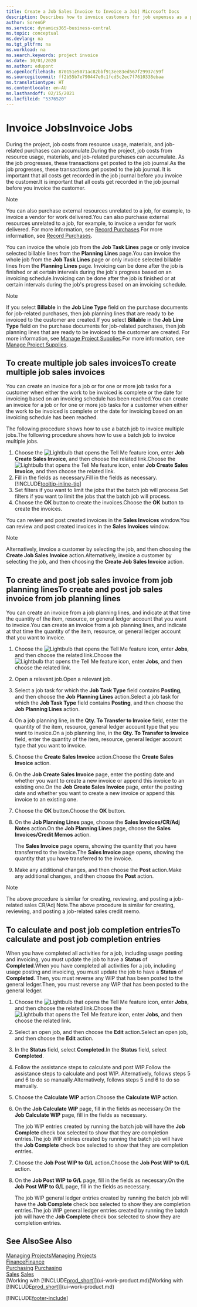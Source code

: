 ```yaml
---
title: Create a Job Sales Invoice to Invoice a Job| Microsoft Docs
description: Describes how to invoice customers for job expenses as a project progresses.
author: SorenGP
ms.service: dynamics365-business-central
ms.topic: conceptual
ms.devlang: na
ms.tgt_pltfrm: na
ms.workload: na
ms.search.keywords: project invoice
ms.date: 10/01/2020
ms.author: edupont
ms.openlocfilehash: 870151e5071ac82bbf913ee83ed567f29937c59f
ms.sourcegitcommit: ff2b55b7e790447e0c1fcd5c2ec7f7610338ebaa
ms.translationtype: HT
ms.contentlocale: en-AU
ms.lasthandoff: 02/15/2021
ms.locfileid: "5376520"
---
```

# <a name="invoice-jobs"></a><span data-ttu-id="6d22a-103">Invoice Jobs</span><span class="sxs-lookup"><span data-stu-id="6d22a-103">Invoice Jobs</span></span>
<span data-ttu-id="6d22a-104">During the project, job costs from resource usage, materials, and job-related purchases can accumulate.</span><span class="sxs-lookup"><span data-stu-id="6d22a-104">During the project, job costs from resource usage, materials, and job-related purchases can accumulate.</span></span> <span data-ttu-id="6d22a-105">As the job progresses, these transactions get posted to the job journal.</span><span class="sxs-lookup"><span data-stu-id="6d22a-105">As the job progresses, these transactions get posted to the job journal.</span></span> <span data-ttu-id="6d22a-106">It is important that all costs get recorded in the job journal before you invoice the customer.</span><span class="sxs-lookup"><span data-stu-id="6d22a-106">It is important that all costs get recorded in the job journal before you invoice the customer.</span></span>

> [!NOTE]
> <span data-ttu-id="6d22a-107">You can also purchase external resources unrelated to a job, for example, to invoice a vendor for work delivered.</span><span class="sxs-lookup"><span data-stu-id="6d22a-107">You can also purchase external resources unrelated to a job, for example, to invoice a vendor for work delivered.</span></span> <span data-ttu-id="6d22a-108">For more information, see [Record Purchases](purchasing-how-record-purchases.md).</span><span class="sxs-lookup"><span data-stu-id="6d22a-108">For more information, see [Record Purchases](purchasing-how-record-purchases.md).</span></span>

<span data-ttu-id="6d22a-109">You can invoice the whole job from the **Job Task Lines** page or only invoice selected billable lines from the **Planning Lines** page.</span><span class="sxs-lookup"><span data-stu-id="6d22a-109">You can invoice the whole job from the **Job Task Lines** page or only invoice selected billable lines from the **Planning Lines** page.</span></span> <span data-ttu-id="6d22a-110">Invoicing can be done after the job is finished or at certain intervals during the job's progress based on an invoicing schedule.</span><span class="sxs-lookup"><span data-stu-id="6d22a-110">Invoicing can be done after the job is finished or at certain intervals during the job's progress based on an invoicing schedule.</span></span>

> [!NOTE]  
> <span data-ttu-id="6d22a-111">If you select **Billable** in the **Job Line Type** field on the purchase documents for job-related purchases, then job planning lines that are ready to be invoiced to the customer are created.</span><span class="sxs-lookup"><span data-stu-id="6d22a-111">If you select **Billable** in the **Job Line Type** field on the purchase documents for job-related purchases, then job planning lines that are ready to be invoiced to the customer are created.</span></span> <span data-ttu-id="6d22a-112">For more information, see [Manage Project Supplies](projects-how-manage-project-supplies.md).</span><span class="sxs-lookup"><span data-stu-id="6d22a-112">For more information, see [Manage Project Supplies](projects-how-manage-project-supplies.md).</span></span>

## <a name="to-create-multiple-job-sales-invoices"></a><span data-ttu-id="6d22a-113">To create multiple job sales invoices</span><span class="sxs-lookup"><span data-stu-id="6d22a-113">To create multiple job sales invoices</span></span>
<span data-ttu-id="6d22a-114">You can create an invoice for a job or for one or more job tasks for a customer when either the work to be invoiced is complete or the date for invoicing based on an invoicing schedule has been reached.</span><span class="sxs-lookup"><span data-stu-id="6d22a-114">You can create an invoice for a job or for one or more job tasks for a customer when either the work to be invoiced is complete or the date for invoicing based on an invoicing schedule has been reached.</span></span>

<span data-ttu-id="6d22a-115">The following procedure shows how to use a batch job to invoice multiple jobs.</span><span class="sxs-lookup"><span data-stu-id="6d22a-115">The following procedure shows how to use a batch job to invoice multiple jobs.</span></span>  

1. <span data-ttu-id="6d22a-116">Choose the ![Lightbulb that opens the Tell Me feature](media/ui-search/search_small.png "Tell me what you want to do") icon, enter **Job Create Sales Invoice**, and then choose the related link.</span><span class="sxs-lookup"><span data-stu-id="6d22a-116">Choose the ![Lightbulb that opens the Tell Me feature](media/ui-search/search_small.png "Tell me what you want to do") icon, enter **Job Create Sales Invoice**, and then choose the related link.</span></span>  
2. <span data-ttu-id="6d22a-117">Fill in the fields as necessary.</span><span class="sxs-lookup"><span data-stu-id="6d22a-117">Fill in the fields as necessary.</span></span> [!INCLUDE[tooltip-inline-tip](includes/tooltip-inline-tip_md.md)]
3. <span data-ttu-id="6d22a-118">Set filters if you want to limit the jobs that the batch job will process.</span><span class="sxs-lookup"><span data-stu-id="6d22a-118">Set filters if you want to limit the jobs that the batch job will process.</span></span>
4. <span data-ttu-id="6d22a-119">Choose the **OK** button to create the invoices.</span><span class="sxs-lookup"><span data-stu-id="6d22a-119">Choose the **OK** button to create the invoices.</span></span>  

<span data-ttu-id="6d22a-120">You can review and post created invoices in the **Sales Invoices** window.</span><span class="sxs-lookup"><span data-stu-id="6d22a-120">You can review and post created invoices in the **Sales Invoices** window.</span></span>

> [!NOTE]
> <span data-ttu-id="6d22a-121">Alternatively, invoice a customer by selecting the job, and then choosing the **Create Job Sales Invoice** action.</span><span class="sxs-lookup"><span data-stu-id="6d22a-121">Alternatively, invoice a customer by selecting the job, and then choosing the **Create Job Sales Invoice** action.</span></span> 

## <a name="to-create-and-post-job-sales-invoice-from-job-planning-lines"></a><span data-ttu-id="6d22a-122">To create and post job sales invoice from job planning lines</span><span class="sxs-lookup"><span data-stu-id="6d22a-122">To create and post job sales invoice from job planning lines</span></span>
<span data-ttu-id="6d22a-123">You can create an invoice from a job planning lines, and indicate at that time the quantity of the item, resource, or general ledger account that you want to invoice.</span><span class="sxs-lookup"><span data-stu-id="6d22a-123">You can create an invoice from a job planning lines, and indicate at that time the quantity of the item, resource, or general ledger account that you want to invoice.</span></span>

1. <span data-ttu-id="6d22a-124">Choose the ![Lightbulb that opens the Tell Me feature](media/ui-search/search_small.png "Tell me what you want to do") icon, enter **Jobs**, and then choose the related link.</span><span class="sxs-lookup"><span data-stu-id="6d22a-124">Choose the ![Lightbulb that opens the Tell Me feature](media/ui-search/search_small.png "Tell me what you want to do") icon, enter **Jobs**, and then choose the related link.</span></span>
2. <span data-ttu-id="6d22a-125">Open a relevant job.</span><span class="sxs-lookup"><span data-stu-id="6d22a-125">Open a relevant job.</span></span>
3. <span data-ttu-id="6d22a-126">Select a job task for which the **Job Task Type** field contains **Posting**, and then choose the **Job Planning Lines** action.</span><span class="sxs-lookup"><span data-stu-id="6d22a-126">Select a job task for which the **Job Task Type** field contains **Posting**, and then choose the **Job Planning Lines** action.</span></span>  
4. <span data-ttu-id="6d22a-127">On a job planning line, in the **Qty. To Transfer to Invoice** field, enter the quantity of the item, resource, general ledger account type that you want to invoice.</span><span class="sxs-lookup"><span data-stu-id="6d22a-127">On a job planning line, in the **Qty. To Transfer to Invoice** field, enter the quantity of the item, resource, general ledger account type that you want to invoice.</span></span>  
5. <span data-ttu-id="6d22a-128">Choose the **Create Sales Invoice** action.</span><span class="sxs-lookup"><span data-stu-id="6d22a-128">Choose the **Create Sales Invoice** action.</span></span>
6. <span data-ttu-id="6d22a-129">On the **Job Create Sales Invoice** page, enter the posting date and whether you want to create a new invoice or append this invoice to an existing one.</span><span class="sxs-lookup"><span data-stu-id="6d22a-129">On the **Job Create Sales Invoice** page, enter the posting date and whether you want to create a new invoice or append this invoice to an existing one.</span></span>
7. <span data-ttu-id="6d22a-130">Choose the **OK** button.</span><span class="sxs-lookup"><span data-stu-id="6d22a-130">Choose the **OK** button.</span></span>  
8. <span data-ttu-id="6d22a-131">On the **Job Planning Lines** page, choose the **Sales Invoices/CR/Adj Notes** action.</span><span class="sxs-lookup"><span data-stu-id="6d22a-131">On the **Job Planning Lines** page, choose the **Sales Invoices/Credit Memos** action.</span></span>

    <span data-ttu-id="6d22a-132">The **Sales Invoice** page opens, showing the quantity that you have transferred to the invoice.</span><span class="sxs-lookup"><span data-stu-id="6d22a-132">The **Sales Invoice** page opens, showing the quantity that you have transferred to the invoice.</span></span>
9. <span data-ttu-id="6d22a-133">Make any additional changes, and then choose the **Post** action.</span><span class="sxs-lookup"><span data-stu-id="6d22a-133">Make any additional changes, and then choose the **Post** action.</span></span>

> [!NOTE]  
>   <span data-ttu-id="6d22a-134">The above procedure is similar for creating, reviewing, and posting a job-related sales CR/Adj Note.</span><span class="sxs-lookup"><span data-stu-id="6d22a-134">The above procedure is similar for creating, reviewing, and posting a job-related sales credit memo.</span></span>

## <a name="to-calculate-and-post-job-completion-entries"></a><span data-ttu-id="6d22a-135">To calculate and post job completion entries</span><span class="sxs-lookup"><span data-stu-id="6d22a-135">To calculate and post job completion entries</span></span>
<span data-ttu-id="6d22a-136">When you have completed all activities for a job, including usage posting and invoicing, you must update the job to have a **Status** of **Completed**.</span><span class="sxs-lookup"><span data-stu-id="6d22a-136">When you have completed all activities for a job, including usage posting and invoicing, you must update the job to have a **Status** of **Completed**.</span></span> <span data-ttu-id="6d22a-137">Then, you must reverse any WIP that has been posted to the general ledger.</span><span class="sxs-lookup"><span data-stu-id="6d22a-137">Then, you must reverse any WIP that has been posted to the general ledger.</span></span>

1. <span data-ttu-id="6d22a-138">Choose the ![Lightbulb that opens the Tell Me feature](media/ui-search/search_small.png "Tell me what you want to do") icon, enter **Jobs**, and then choose the related link.</span><span class="sxs-lookup"><span data-stu-id="6d22a-138">Choose the ![Lightbulb that opens the Tell Me feature](media/ui-search/search_small.png "Tell me what you want to do") icon, enter **Jobs**, and then choose the related link.</span></span>  
2. <span data-ttu-id="6d22a-139">Select an open job, and then choose the **Edit** action.</span><span class="sxs-lookup"><span data-stu-id="6d22a-139">Select an open job, and then choose the **Edit** action.</span></span>
3. <span data-ttu-id="6d22a-140">In the **Status** field, select **Completed**.</span><span class="sxs-lookup"><span data-stu-id="6d22a-140">In the **Status** field, select **Completed**.</span></span>
4. <span data-ttu-id="6d22a-141">Follow the assistance steps to calculate and post WIP.</span><span class="sxs-lookup"><span data-stu-id="6d22a-141">Follow the assistance steps to calculate and post WIP.</span></span> <span data-ttu-id="6d22a-142">Alternatively, follows steps 5 and 6 to do so manually.</span><span class="sxs-lookup"><span data-stu-id="6d22a-142">Alternatively, follows steps 5 and 6 to do so manually.</span></span>  
5. <span data-ttu-id="6d22a-143">Choose the **Calculate WIP** action.</span><span class="sxs-lookup"><span data-stu-id="6d22a-143">Choose the **Calculate WIP** action.</span></span>
6. <span data-ttu-id="6d22a-144">On the **Job Calculate WIP** page, fill in the fields as necessary.</span><span class="sxs-lookup"><span data-stu-id="6d22a-144">On the **Job Calculate WIP** page, fill in the fields as necessary.</span></span>  

     <span data-ttu-id="6d22a-145">The job WIP entries created by running the batch job will have the **Job Complete** check box selected to show that they are completion entries.</span><span class="sxs-lookup"><span data-stu-id="6d22a-145">The job WIP entries created by running the batch job will have the **Job Complete** check box selected to show that they are completion entries.</span></span>  
7. <span data-ttu-id="6d22a-146">Choose the **Job Post WIP to G/L** action.</span><span class="sxs-lookup"><span data-stu-id="6d22a-146">Choose the **Job Post WIP to G/L** action.</span></span>
8. <span data-ttu-id="6d22a-147">On the **Job Post WIP to G/L** page, fill in the fields as necessary.</span><span class="sxs-lookup"><span data-stu-id="6d22a-147">On the **Job Post WIP to G/L** page, fill in the fields as necessary.</span></span>  

     <span data-ttu-id="6d22a-148">The job WIP general ledger entries created by running the batch job will have the **Job Complete** check box selected to show they are completion entries.</span><span class="sxs-lookup"><span data-stu-id="6d22a-148">The job WIP general ledger entries created by running the batch job will have the **Job Complete** check box selected to show they are completion entries.</span></span>

## <a name="see-also"></a><span data-ttu-id="6d22a-149">See Also</span><span class="sxs-lookup"><span data-stu-id="6d22a-149">See Also</span></span>
[<span data-ttu-id="6d22a-150">Managing Projects</span><span class="sxs-lookup"><span data-stu-id="6d22a-150">Managing Projects</span></span>](projects-manage-projects.md)  
[<span data-ttu-id="6d22a-151">Finance</span><span class="sxs-lookup"><span data-stu-id="6d22a-151">Finance</span></span>](finance.md)  
<span data-ttu-id="6d22a-152">[Purchasing](purchasing-manage-purchasing.md)       </span><span class="sxs-lookup"><span data-stu-id="6d22a-152">[Purchasing](purchasing-manage-purchasing.md)       </span></span>  
<span data-ttu-id="6d22a-153">[Sales](sales-manage-sales.md)    </span><span class="sxs-lookup"><span data-stu-id="6d22a-153">[Sales](sales-manage-sales.md)    </span></span>  
<span data-ttu-id="6d22a-154">[Working with [!INCLUDE[prod_short](includes/prod_short.md)]](ui-work-product.md)</span><span class="sxs-lookup"><span data-stu-id="6d22a-154">[Working with [!INCLUDE[prod_short](includes/prod_short.md)]](ui-work-product.md)</span></span>  


[!INCLUDE[footer-include](includes/footer-banner.md)]